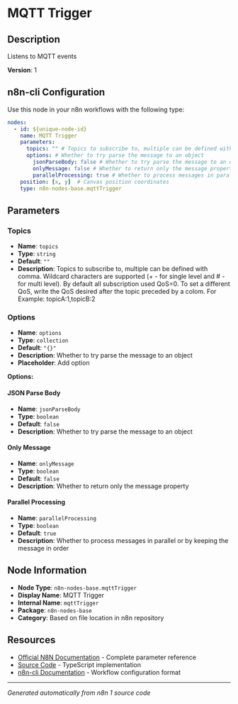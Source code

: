 # MQTT Trigger

## Description

Listens to MQTT events

**Version**: 1

## n8n-cli Configuration

Use this node in your n8n workflows with the following type:

```yaml
nodes:
  - id: ${unique-node-id}
    name: MQTT Trigger
    parameters:
      topics: "" # Topics to subscribe to, multiple can be defined with comma. Wildcard characters are supported (+ - for single level and # - for multi level). By default all subscription used QoS=0. To set a different QoS, write the QoS desired after the topic preceded by a colom. For Example: topicA:1,topicB:2
      options: # Whether to try parse the message to an object
        jsonParseBody: false # Whether to try parse the message to an object
        onlyMessage: false # Whether to return only the message property
        parallelProcessing: true # Whether to process messages in parallel or by keeping the message in order
    position: [x, y]  # Canvas position coordinates
    type: n8n-nodes-base.mqttTrigger
```

## Parameters

### Topics

- **Name**: `topics`
- **Type**: `string`
- **Default**: `""`
- **Description**: Topics to subscribe to, multiple can be defined with comma. Wildcard characters are supported (+ - for single level and # - for multi level). By default all subscription used QoS=0. To set a different QoS, write the QoS desired after the topic preceded by a colom. For Example: topicA:1,topicB:2

### Options

- **Name**: `options`
- **Type**: `collection`
- **Default**: `"{}"`
- **Description**: Whether to try parse the message to an object
- **Placeholder**: Add option

**Options:**

#### JSON Parse Body
- **Name**: `jsonParseBody`
- **Type**: `boolean`
- **Default**: `false`
- **Description**: Whether to try parse the message to an object

#### Only Message
- **Name**: `onlyMessage`
- **Type**: `boolean`
- **Default**: `false`
- **Description**: Whether to return only the message property

#### Parallel Processing
- **Name**: `parallelProcessing`
- **Type**: `boolean`
- **Default**: `true`
- **Description**: Whether to process messages in parallel or by keeping the message in order



## Node Information

- **Node Type**: `n8n-nodes-base.mqttTrigger`
- **Display Name**: MQTT Trigger
- **Internal Name**: `mqttTrigger`
- **Package**: `n8n-nodes-base`
- **Category**: Based on file location in n8n repository

## Resources

- [Official N8N Documentation](https://docs.n8n.io/integrations/builtin/app-nodes/n8n-nodes-base.mqtttrigger/) - Complete parameter reference
- [Source Code](https://github.com/n8n-io/n8n/blob/master/packages/nodes-base/nodes/MQTT/MqttTrigger.node.ts) - TypeScript implementation
- [n8n-cli Documentation](https://github.com/edenreich/n8n-cli) - Workflow configuration format

---
*Generated automatically from n8n 1 source code*
